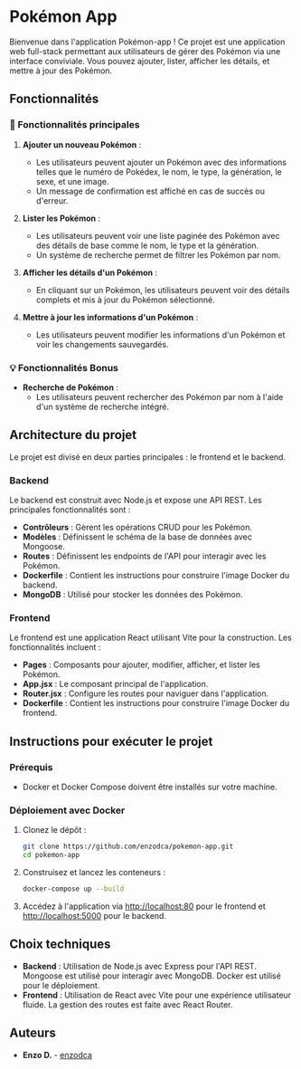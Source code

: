 # Pokémon App

Bienvenue dans l'application Pokémon-app ! Ce projet est une application web full-stack permettant aux utilisateurs de gérer des Pokémon via une interface conviviale. Vous pouvez ajouter, lister, afficher les détails, et mettre à jour des Pokémon.

## Fonctionnalités

### 📝 Fonctionnalités principales

1. **Ajouter un nouveau Pokémon** :

   - Les utilisateurs peuvent ajouter un Pokémon avec des informations telles que le numéro de Pokédex, le nom, le type, la génération, le sexe, et une image.
   - Un message de confirmation est affiché en cas de succès ou d'erreur.
2. **Lister les Pokémon** :

   - Les utilisateurs peuvent voir une liste paginée des Pokémon avec des détails de base comme le nom, le type et la génération.
   - Un système de recherche permet de filtrer les Pokémon par nom.
3. **Afficher les détails d'un Pokémon** :

   - En cliquant sur un Pokémon, les utilisateurs peuvent voir des détails complets et mis à jour du Pokémon sélectionné.
4. **Mettre à jour les informations d'un Pokémon** :

   - Les utilisateurs peuvent modifier les informations d'un Pokémon et voir les changements sauvegardés.

### 💡 Fonctionnalités Bonus

- **Recherche de Pokémon** :
  - Les utilisateurs peuvent rechercher des Pokémon par nom à l'aide d'un système de recherche intégré.

## Architecture du projet

Le projet est divisé en deux parties principales : le frontend et le backend.

### Backend

Le backend est construit avec Node.js et expose une API REST. Les principales fonctionnalités sont :

- **Contrôleurs** : Gèrent les opérations CRUD pour les Pokémon.
- **Modèles** : Définissent le schéma de la base de données avec Mongoose.
- **Routes** : Définissent les endpoints de l'API pour interagir avec les Pokémon.
- **Dockerfile** : Contient les instructions pour construire l'image Docker du backend.
- **MongoDB** : Utilisé pour stocker les données des Pokémon.

### Frontend

Le frontend est une application React utilisant Vite pour la construction. Les fonctionnalités incluent :

- **Pages** : Composants pour ajouter, modifier, afficher, et lister les Pokémon.
- **App.jsx** : Le composant principal de l'application.
- **Router.jsx** : Configure les routes pour naviguer dans l'application.
- **Dockerfile** : Contient les instructions pour construire l'image Docker du frontend.

## Instructions pour exécuter le projet

### Prérequis

- Docker et Docker Compose doivent être installés sur votre machine.

### Déploiement avec Docker

1. Clonez le dépôt :

   ```bash
   git clone https://github.com/enzodca/pokemon-app.git
   cd pokemon-app
   ```
2. Construisez et lancez les conteneurs :

   ```bash
   docker-compose up --build
   ```
3. Accédez à l'application via [http://localhost:80]() pour le frontend et [http://localhost:5000](http://localhost:5000) pour le backend.

## Choix techniques

* **Backend** : Utilisation de Node.js avec Express pour l'API REST. Mongoose est utilisé pour interagir avec MongoDB. Docker est utilisé pour le déploiement.
* **Frontend** : Utilisation de React avec Vite pour une expérience utilisateur fluide. La gestion des routes est faite avec React Router.

## Auteurs

* **Enzo D.** - [enzodca](https://github.com/enzodca)
